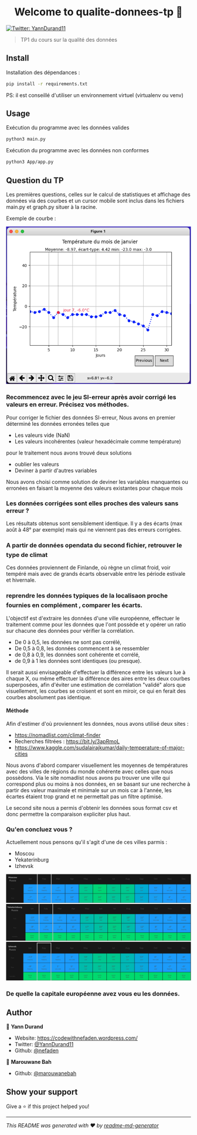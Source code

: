 <h1 align="center">Welcome to qualite-donnees-tp 👋</h1>
<p>
  <a href="https://twitter.com/YannDurand11" target="_blank">
    <img alt="Twitter: YannDurand11" src="https://img.shields.io/twitter/follow/YannDurand11.svg?style=social" />
  </a>
</p>

> TP1 du cours sur la qualité des données

## Install

Installation des dépendances :
```sh
pip install -r requirements.txt
```

PS: il est conseillé d'utiliser un environnement virtuel (virtualenv ou venv)

## Usage

Exécution du programme avec les données valides
```sh
python3 main.py
```

Exécution du programme avec les données non conformes
```sh
python3 App/app.py
```

## Question du TP

Les premières questions, celles sur le calcul de statistiques et affichage des données via des courbes et un cursor mobile sont inclus dans les fichiers main.py et graph.py situer à la racine.

Exemple de courbe : 

![screenshot](/Data/screenshots/screenshot.png)
### Recommencez	avec	le	jeu	SI-erreur	après	avoir	corrigé	les	valeurs	en	erreur.	Précisez	vos	méthodes.

Pour corriger le fichier des données SI-erreur,
Nous avons en premier déterminé les données erronées telles que
- Les valeurs vide (NaN)
- Les valeurs incohérentes (valeur hexadécimale comme température)

pour le traitement nous avons trouvé deux solutions

- oublier les valeurs
- Deviner à partir d'autres variables

Nous avons choisi comme solution de deviner les variables manquantes ou erronées en faisant la moyenne des valeurs existantes pour chaque mois 

### Les	données	corrigées	sont	elles	proches	des	valeurs	sans	erreur	?

Les résultats obtenus sont sensiblement identique. Il y a des écarts (max août à 48° par exemple) mais qui ne viennent pas des erreurs corrigées.

### A	partir	de	données	opendata	du	second	fichier,	retrouver	le	type	de	climat

Ces données proviennent de Finlande, où règne un climat froid, voir tempéré mais avec de grands écarts observable entre les période estivale et hivernale.

### reprendre	les	données	typiques	de	la	localisaon	proche		fournies	en	complément	,	comparer	les	écarts.

L'objectif est d'extraire les données d'une ville européenne, effectuer le traitement comme pour les données que l'ont possède et y opérer un ratio sur chacune des données pour vérifier la corrélation. 
* De 0 à 0,5, les données ne sont pas corrélé,
* De 0,5 à 0,8, les données commencent à se ressembler
* de 0,8 à 0,9, les données sont cohérente et corrélé, 
* de 0,9 à 1 les données sont identiques (ou presque).

Il serait aussi envisageable d'effectuer la différence entre les valeurs lue à chaque X, ou même effectuer la différence des aires entre les deux courbes superposées, afin d'éviter une estimation de corrélation "validé" alors que visuellement, les courbes se croisent et sont en miroir, ce qui en ferait des courbes absolument pas identique.

#### Méthode

Afin d'estimer d'où proviennent les données, nous avons utilisé deux sites :
* https://nomadlist.com/climat-finder
* Recherches filtrées : https://bit.ly/3apRmoL 
* https://www.kaggle.com/sudalairajkumar/daily-temperature-of-major-cities 

Nous avons d'abord comparer visuellement les moyennes de températures avec des villes de régions du monde cohérente avec celles que nous possèdons. Via le site nomadlist nous avons pu trouver une ville qui correspond plus ou moins à nos données, en se basant sur une recherche à partir des valeur maximale et minimale sur un mois car à l'année, les écartes étaient trop grand et ne permettait pas un filtre optimisé. 

Le second site nous a permis d'obtenir les données sous format csv et donc permettre la comparaison expliciter plus haut.
### Qu'en	concluez	vous	?

Actuellement nous pensons qu'il s'agit d'une de ces villes parmis :
* Moscou
* Yekaterinburg
* Izhevsk

![moscow](/Data/screenshots/moscow.png)
![yekaterinburg](/Data/screenshots/yekaterinburg.png)
![izhevsk](/Data/screenshots/izhevsk.png)

### De	quelle	la	capitale	européenne	avez	vous		eu	les	données.

## Author

👤 **Yann Durand**

* Website: https://codewithnefaden.wordpress.com/
* Twitter: [@YannDurand11](https://twitter.com/YannDurand11)
* Github: [@nefaden](https://github.com/nefaden)

👤 **Marouwane Bah**

* Github: [@marouwanebah](https://github.com/marouwanebah)

## Show your support

Give a ⭐️ if this project helped you!

***
_This README was generated with ❤️ by [readme-md-generator](https://github.com/kefranabg/readme-md-generator)_
